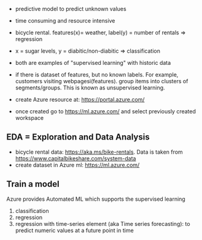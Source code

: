 - predictive model to predict unknown values
- time consuming and resource intensive
- bicycle rental. features(x)= weather, label(y) = number of rentals => regression
- x = sugar levels, y = diabitic/non-diabitic    => classification
- both are examples of "supervised learning" with historic data

- if there is dataset of features, but no known labels. For example, customers visiting webpagesi(features).
group items into clusters of segments/groups.
This is known as unsupervised learning.

- create Azure resource at: https://portal.azure.com/
- once created go to https://ml.azure.com/ and select previously created workspace

EDA = Exploration and Data Analysis
----

- bicycle rental data: https://aka.ms/bike-rentals. Data is taken from https://www.capitalbikeshare.com/system-data
- create dataset in Azure ml: https://ml.azure.com/

Train a model
--------------

Azure provides Automated ML which supports the supervised learning 
1) classification
2) regression
3) regression with time-series element (aka Time series forecasting): to predict numeric values at a future point in time


